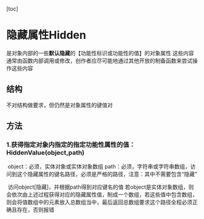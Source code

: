 [toc]

# 隐藏属性Hidden

是对象内部的一些**默认隐藏**的【功能性标识或功能性的值】的对象属性
这些内容通常由函数内部调用或修改，创作者应尽可能地通过其他开放的制备函数来尝试操作这些内容

## 结构

不对结构做要求，但仍然是对象属性的键值对

## 方法

### 1.获得指定对象内指定的指定功能性属性的值：HiddenValue(object,path)

​	object：必须，实体对象或实体对象数组
​	path：必须，字符串或字符串数组，访问到这个隐藏属性的键名路径，必须是严格的路径，注意：其中不需要包含“隐藏”

​	访问object[隐藏]，并根据path得到对应键名的值
​	若object是实体对象数组，则会依次由上述过程获得对应的隐藏属性值，制成一个数组，若这些值中包含数组，则会将值数组中的元素放入总数组当中，最后返回总数组
​	要求这个路径全程必须正确且存在，否则报错

















